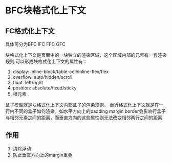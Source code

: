 # BFC块格式化上下文
## FC格式化上下文
具体可分为BFC IFC FFC GFC

块格式化上下文是页面中的一块独立的渲染区域，这个区域内部的元素有一套渲染规则
可以形成块格式化上下文的属性有：
1. display: inline-block/table-cell/inline-flex/flex
2. overflow: auto/hidden/scroll
3. float: left/right
4. position: absolute/fixed/sticky
5. 根元素

盒子模型就是块格式化上下文内部盒子的渲染规则。
而行格式化上下文就是在一行内不同的盒子如何渲染。如水平方向上的padding margin border会影响行盒子与相邻元素之间的距离，而垂直方向的这些属性则无法改变相邻两行之间的距离

## 作用
1. 清除浮动
2. 防止垂直方向上的margin重叠
